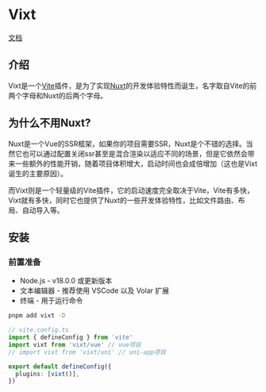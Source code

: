 # Vixt

[文档](https://soullyoko.github.io/vixt/)

## 介绍

Vixt是一个[Vite](https://vitepress.dev/zh/)插件，是为了实现[Nuxt](https://nuxt.com.cn/)的开发体验特性而诞生，名字取自Vite的前两个字母和Nuxt的后两个字母。

## 为什么不用Nuxt?

Nuxt是一个Vue的SSR框架，如果你的项目需要SSR，Nuxt是个不错的选择。当然它也可以通过配置关闭ssr甚至是混合渲染以适应不同的场景，但是它依然会带来一些额外的性能开销，随着项目体积增大，启动时间也会成倍增加（这也是Vixt诞生的主要原因）。

而Vixt则是一个轻量级的Vite插件，它的启动速度完全取决于Vite，Vite有多快，Vixt就有多快，同时它也提供了Nuxt的一些开发体验特性，比如文件路由、布局、自动导入等。

## 安装

### 前置准备

- Node.js - v18.0.0 或更新版本
- 文本编辑器 - 推荐使用 VSCode 以及 Volar 扩展
- 终端 - 用于运行命令

```sh
pnpm add vixt -D
```

```ts
// vite.config.ts
import { defineConfig } from 'vite'
import vixt from 'vixt/vue' // vue项目
// import vixt from 'vixt/uni' // uni-app项目

export default defineConfig({
  plugins: [vixt()],
})
```

